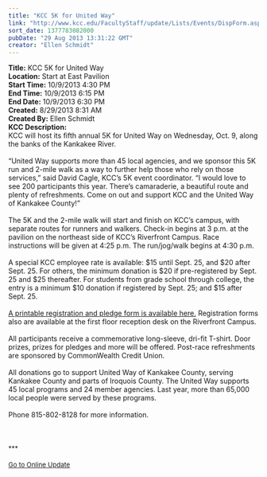 ```yaml
---
title: "KCC 5K for United Way"
link: "http://www.kcc.edu/FacultyStaff/update/Lists/Events/DispForm.aspx?ID=439"
sort_date: 1377783082000
pubDate: "29 Aug 2013 13:31:22 GMT"
creator: "Ellen Schmidt"
---
```


<div><b>Title:</b> KCC 5K for United Way</div>
<div><b>Location:</b> Start at East Pavilion</div>
<div><b>Start Time:</b> 10/9/2013 4:30 PM</div>
<div><b>End Time:</b> 10/9/2013 6:15 PM</div>
<div><b>End Date:</b> 10/9/2013 6:30 PM</div>
<div><b>Created:</b> 8/29/2013 8:31 AM</div>
<div><b>Created By:</b> Ellen Schmidt</div>
<div><b>KCC Description:</b> <div class="ExternalClass1CC27DE3EB2A4661B9496379F705A60D">
<div>KCC will host its fifth annual 5K for United Way on Wednesday, Oct. 9, along the banks of the Kankakee River. </div>
<div><br />“United Way supports more than 45 local agencies, and we sponsor this 5K run and 2-mile walk as a way to further help those who rely on those services,” said David Cagle, KCC’s 5K event coordinator. “I would love to see 200 participants this year. There’s camaraderie, a beautiful route and plenty of refreshments. Come on out and support KCC and the United Way of Kankakee County!”</div>
<div><br />The 5K and the 2-mile walk will start and finish on KCC’s campus, with separate routes for runners and walkers. Check-in begins at 3 p.m. at the pavilion on the northeast side of KCC’s Riverfront Campus. Race instructions will be given at 4:25 p.m. The run/jog/walk begins at 4:30 p.m.</div>
<div><br />A special KCC employee rate is available: $15 until Sept. 25, and $20 after Sept. 25. For others, the minimum donation is $20 if pre-registered by Sept. 25 and $25 thereafter. For students from grade school through college, the entry is a minimum $10 donation if registered by Sept. 25; and $15 after Sept. 25.</div>
<div> </div>
<div><a href="/Community/Documents/UnitedWay5k_2013flyer_pledgesheet.pdf">A printable registration and pledge form is available here.</a> Registration forms also are available at the first floor reception desk on the Riverfront Campus.</div>
<div><br />All participants receive a commemorative long-sleeve, dri-fit T-shirt. Door prizes, prizes for pledges and more will be offered. Post-race refreshments are sponsored by CommonWealth Credit Union.  <br /></div>
<div> </div>
<div>All donations go to support United Way of Kankakee County, serving Kankakee County and parts of Iroquois County. The United Way supports 45 local programs and 24 member agencies. Last year, more than 65,000 local people were served by these programs.</div>
<div><br />Phone 815-802-8128 for more information.<br /></div>
<div> </div>
<div> </div>
<div> </div>
<div>
<div><font size="2">***</font></div>
<div><font size="2"></font> </div>
<div><font size="2"></font></div>
<div><font size="2"><a href="/FacultyStaff/update/Pages/dailyupdate.aspx">Go to Online Update</a></font></div>
<div><font size="2"></font></div>
<div><font size="2"></font></div><br /></div></div></div>
